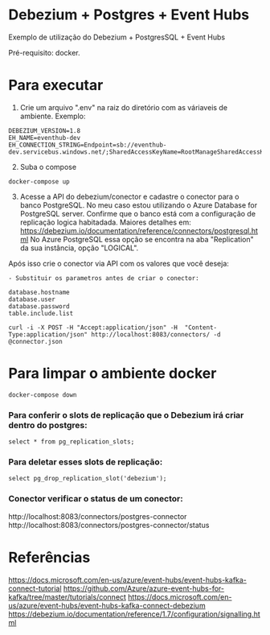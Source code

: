 # Debezium + Postgres + Event Hubs
 
Exemplo de utilização do Debezium + PostgresSQL + Event Hubs

Pré-requisito: docker.

# Para executar

1) Crie um arquivo ".env" na raiz do diretório com as váriaveis de ambiente. Exemplo:
``` .env
DEBEZIUM_VERSION=1.8
EH_NAME=eventhub-dev
EH_CONNECTION_STRING=Endpoint=sb://eventhub-dev.servicebus.windows.net/;SharedAccessKeyName=RootManageSharedAccessKey;SharedAccessKey=XXX
```

2) Suba o compose
```
docker-compose up
```

3) Acesse a API do debezium/conector e cadastre o conector para o banco PostgreSQL. No meu caso estou utilizando o Azure Database for PostgreSQL server.
Confirme que o banco está com a configuração de replicação logica habitadada.
Maiores detalhes em: https://debezium.io/documentation/reference/connectors/postgresql.html
No Azure PostgreSQL essa opção se encontra na aba "Replication" da sua instância, opção "LOGICAL".

Após isso crie o conector via API com os valores que você deseja:

```
- Substituir os parametros antes de criar o conector:

database.hostname
database.user
database.password
table.include.list

curl -i -X POST -H "Accept:application/json" -H  "Content-Type:application/json" http://localhost:8083/connectors/ -d @connector.json
```



# Para limpar o ambiente docker
```
docker-compose down
```

### Para conferir o slots de replicação que o Debezium irá criar dentro do postgres:
```
select * from pg_replication_slots;
```

### Para deletar esses slots de replicação:
```
select pg_drop_replication_slot('debezium');
```

### Conector verificar o status de um conector:
http://localhost:8083/connectors/postgres-connector
http://localhost:8083/connectors/postgres-connector/status


# Referências
https://docs.microsoft.com/en-us/azure/event-hubs/event-hubs-kafka-connect-tutorial
https://github.com/Azure/azure-event-hubs-for-kafka/tree/master/tutorials/connect
https://docs.microsoft.com/en-us/azure/event-hubs/event-hubs-kafka-connect-debezium
https://debezium.io/documentation/reference/1.7/configuration/signalling.html
